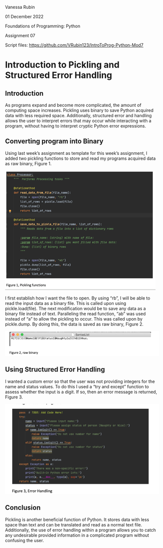 Vanessa Rubin 

01 December 2022 

Foundations of Programming: Python 

Assignment 07 

Script files: https://github.com/VRubin123/IntroToProg-Python-Mod7 




# Introduction to Pickling and Structured Error Handling
## Introduction 

As programs expand and become more complicated, the amount of computing space increases. Pickling uses binary to save Python acquired data with less required space. Additionally, structured error and handling allows the user to interpret errors that may occur while interacting with a program, without having to interpret cryptic Python error expressions. 

## Converting program into Binary 

Using last week’s assignment as template for this week’s assignment, I added two pickling functions to store and read my programs acquired data as raw binary, Figure 1. 

![image 1](https://github.com/VRubin123/IntroToProg-Python-Mod7/blob/8722a7b20e06bc44a6f99be5614687cad0dfec78/Screen%20Shot%202022-12-01%20at%202.27.03%20PM.png)

I first establish how I want the file to open. By using “rb”, I will be able to read the input data as a binary file. This is called upon using pickle.load(file). The next modification would be to save any data as a binary file instead of text. Paralleling the read function, “ab” was used instead of “a” to allow the pickling to occur. This was called upon by pickle.dump. By doing this, the data is saved as raw binary, Figure 2. 

![image 2](https://github.com/VRubin123/IntroToProg-Python-Mod7/blob/8722a7b20e06bc44a6f99be5614687cad0dfec78/Screen%20Shot%202022-12-01%20at%202.29.27%20PM.png)

## Using Structured Error Handling 

I wanted a custom error so that the user was not providing integers for the name and status values. To do this I used a “try and except” function to assess whether the input is a digit. If so, then an error message is returned, Figure 3.  

![image 3](https://github.com/VRubin123/IntroToProg-Python-Mod7/blob/8722a7b20e06bc44a6f99be5614687cad0dfec78/Screen%20Shot%202022-12-01%20at%202.29.23%20PM.png)

## Conclusion 

Pickling is another beneficial function of Python. It stores data with less space than text and can be translated and read as a normal text file. Additionally, the use of error handling within a program allows you to catch any undesirable provided information in a complicated program without confusing the user.  
